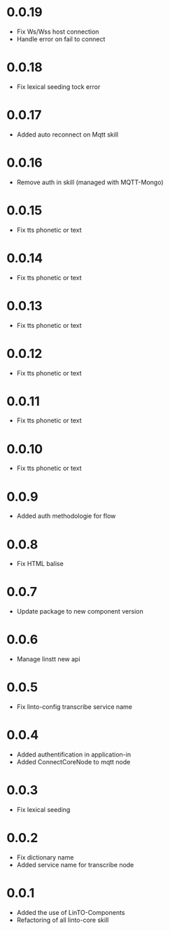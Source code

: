 # 0.0.19
- Fix Ws/Wss host connection
- Handle error on fail to connect

# 0.0.18
- Fix lexical seeding tock error

# 0.0.17
- Added auto reconnect on Mqtt skill

# 0.0.16
- Remove auth in skill (managed with MQTT-Mongo)

# 0.0.15
- Fix tts phonetic or text

# 0.0.14
- Fix tts phonetic or text

# 0.0.13
- Fix tts phonetic or text

# 0.0.12
- Fix tts phonetic or text

# 0.0.11
- Fix tts phonetic or text

# 0.0.10
- Fix tts phonetic or text

# 0.0.9
- Added auth methodologie for flow

# 0.0.8
- Fix HTML balise

# 0.0.7
- Update package to new component version

# 0.0.6
- Manage linstt new api

# 0.0.5
- Fix linto-config transcribe service name

# 0.0.4
- Added authentification in application-in
- Added ConnectCoreNode to mqtt node

# 0.0.3
- Fix lexical seeding

# 0.0.2
- Fix dictionary name
- Added service name for transcribe node

# 0.0.1
- Added the use of LinTO-Components
- Refactoring of all linto-core skill
